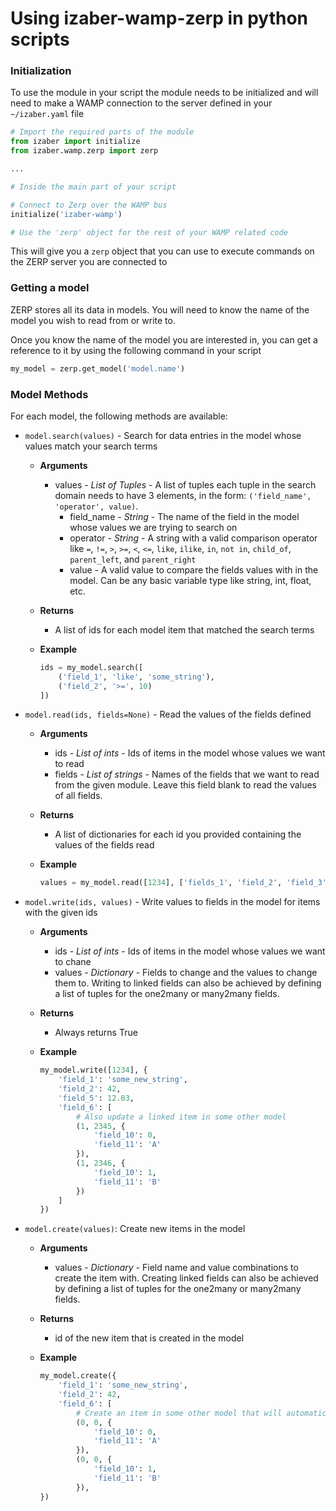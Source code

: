 # Using izaber-wamp-zerp in python scripts

### Initialization

To use the module in your script the module needs to be initialized and will need to make a WAMP connection to the server defined in your `~/izaber.yaml` file

```python
# Import the required parts of the module
from izaber import initialize
from izaber.wamp.zerp import zerp

...

# Inside the main part of your script

# Connect to Zerp over the WAMP bus
initialize('izaber-wamp')

# Use the 'zerp' object for the rest of your WAMP related code 
```

This will give you a `zerp` object that you can use to execute commands on the ZERP server you are connected to

### Getting a model

ZERP stores all its data in models. You will need to know the name of the model you wish to read from or write to.

Once you know the name of the model you are interested in, you can get a reference to it by using the following command in your script

```python
my_model = zerp.get_model('model.name')
```

### Model Methods

For each model, the following methods are available:
- `model.search(values)` - Search for data entries in the model whose values match your search terms
    - **Arguments**
        - values - *List of Tuples* - A list of tuples each tuple in the search domain needs to have 3 elements, in the form: `('field_name', 'operator', value)`.
            - field_name - *String* - The name of the field in the model whose values we are trying to search on
            - operator - *String* - A string with a valid comparison operator like `=`, `!=`, `>`, `>=`, `<`, `<=`, `like`, `ilike`, `in`, `not in`, `child_of`, `parent_left`, and `parent_right`
            - value - A valid value to compare the fields values with in the model. Can be any basic variable type like string, int, float, etc.
    - **Returns**
        - A list of ids for each model item that matched the search terms
    - **Example**

        ```python
        ids = my_model.search([
            ('field_1', 'like', 'some_string'),
            ('field_2', '>=', 10)
        ])
        ```
- `model.read(ids, fields=None)` - Read the values of the fields defined
    - **Arguments**
        - ids - *List of ints* - Ids of items in the model whose values we want to read
        - fields - *List of strings* - Names of the fields that we want to read from the given module. Leave this field blank to read the values of all fields.
    - **Returns**
        - A list of dictionaries for each id you provided containing the values of the fields read
    - **Example**
    
        ```python
        values = my_model.read([1234], ['fields_1', 'field_2', 'field_3'])
        ```
- `model.write(ids, values)` - Write values to fields in the model for items with the given ids
    - **Arguments**
        - ids - *List of ints* - Ids of items in the model whose values we want to chane
        - values - *Dictionary* - Fields to change and the values to change them to. Writing to linked fields can also be achieved by defining a list of tuples for the one2many or many2many fields.
    - **Returns**
        - Always returns True
    - **Example**

        ```python
        my_model.write([1234], {
            'field_1': 'some_new_string',
            'field_2': 42,
            'field_5': 12.03,
            'field_6': [
                # Also update a linked item in some other model
                (1, 2345, {
                    'field_10': 0,
                    'field_11': 'A'
                }),
                (1, 2346, {
                    'field_10': 1,
                    'field_11': 'B'
                })
            ]
        })
        ```
- `model.create(values)`: Create new items in the model
    - **Arguments**
        - values - *Dictionary* - Field name and value combinations to create the item with. Creating linked fields can also be achieved by defining a list of tuples for the one2many or many2many fields.
    - **Returns**
        - id of the new item that is created in the model
    - **Example**

        ```python
        my_model.create({
            'field_1': 'some_new_string',
            'field_2': 42,
            'field_6': [
                # Create an item in some other model that will automatically be linked to this object
                (0, 0, {
                    'field_10': 0,
                    'field_11': 'A'
                }),
                (0, 0, {
                    'field_10': 1,
                    'field_11': 'B'
                }),
        })
        ```